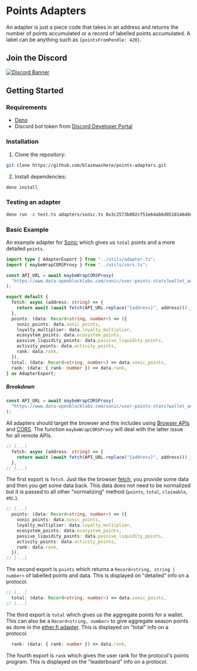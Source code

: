 # Points Adapters

An adapter is just a piece code that takes in an address and returns the number of points accumulated or a record of labelled points accumulated. A label can be anything such as `{pointsFromPendle: 420}`.

## Join the Discord

[![Discord Banner](https://discordapp.com/api/guilds/1335654843968262196/widget.png?style=banner2)](https://discord.gg/3z9EUxNSaj)

## Getting Started

### Requirements

- [Deno](https://deno.land/)
- Discord bot token from [Discord Developer Portal](https://discord.com/developers/applications)

### Installation

1. Clone the repository:

```sh
git clone https://github.com/blazewashere/points-adapters.git
```

2. Install dependencies:

```sh
deno install
```

### Testing an adapter

```sh
deno run -A test.ts adapters/sonic.ts 0x3c2573b002cf51e64ab6d051814648eb3a305363
```

### Basic Example

An example adapter for [Sonic](https://soniclabs.com) which gives us `total` points and a more detailed `points`.

```ts
import type { AdapterExport } from "../utils/adapter.ts";
import { maybeWrapCORSProxy } from "../utils/cors.ts";

const API_URL = await maybeWrapCORSProxy(
  "https://www.data-openblocklabs.com/sonic/user-points-stats?wallet_address={address}"
);

export default {
  fetch: async (address: string) => {
    return await (await fetch(API_URL.replace("{address}", address))).json();
  },
  points: (data: Record<string, number>) => ({
    sonic_points: data.sonic_points,
    loyalty_multiplier: data.loyalty_multiplier,
    ecosystem_points: data.ecosystem_points,
    passive_liquidity_points: data.passive_liquidity_points,
    activity_points: data.activity_points,
    rank: data.rank,
  }),
  total: (data: Record<string, number>) => data.sonic_points,
  rank: (data: { rank: number }) => data.rank,
} as AdapterExport;
```

##### Breakdown

```ts
const API_URL = await maybeWrapCORSProxy(
  "https://www.data-openblocklabs.com/sonic/user-points-stats?wallet_address={address}"
);
```

All adapters should target the browser and this includes using [Browser APIs](https://developer.mozilla.org/en-US/docs/Web/API) and [CORS](https://developer.mozilla.org/en-US/docs/Web/HTTP/CORS). The function `maybeWrapCORSProxy` will deal with the latter issue for all remote APIs.

```ts
// [...]
  fetch: async (address: string) => {
    return await (await fetch(API_URL.replace("{address}", address))).json();
  },
// [...]
```

The first export is `fetch`. Just like the browser [fetch](https://developer.mozilla.org/en-US/docs/Web/API/Fetch_API/Using_Fetch), you provide some data and then you get some data back. This data does not need to be normalized but it is passed to all other "normalizing" method (`points`, `total`, `claimable`, etc.).

```ts
// [...]
  points: (data: Record<string, number>) => ({
    sonic_points: data.sonic_points,
    loyalty_multiplier: data.loyalty_multiplier,
    ecosystem_points: data.ecosystem_points,
    passive_liquidity_points: data.passive_liquidity_points,
    activity_points: data.activity_points,
    rank: data.rank,
  }),
// [...]
```

The second export is `points` which returns a `Record<string, string | number>` of labelled points and data. This is displayed on "detailed" info on a protocol.

```ts
// [...]
  total: (data: Record<string, number>) => data.sonic_points,
// [...]
```

The third export is `total` which gives us the aggregate points for a wallet. This can also be a `Record<string, number>` to give aggregate season points as done in the [ether.fi adapter](./adapters/etherfi.ts). This is displayed on "total" info on a protocol.

```ts
  rank: (data: { rank: number }) => data.rank,
```

The fourth export is `rank` which gives the user rank for the protocol's points program. This is displayed on the "leaderboard" info on a protocol.
